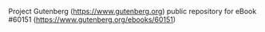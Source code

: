 Project Gutenberg (https://www.gutenberg.org) public repository for eBook #60151 (https://www.gutenberg.org/ebooks/60151)

